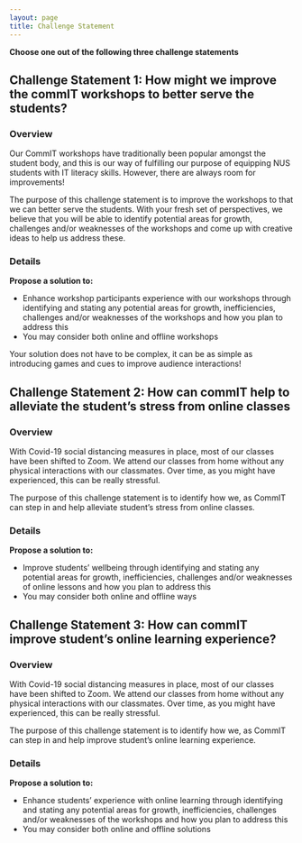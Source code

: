 ```yaml
---
layout: page
title: Challenge Statement
---
```


**Choose one out of the following three challenge statements**

## Challenge Statement 1: How might we improve the commIT workshops to better serve the students?

### Overview
Our CommIT workshops have traditionally been popular amongst the student body, and this is our way of fulfilling our purpose of equipping NUS students with IT literacy skills. However, there are always room for improvements!

The purpose of this challenge statement is to improve the workshops to that we can better serve the students. With your fresh set of perspectives, we believe that you will be able to identify potential areas for growth, challenges and/or weaknesses of the workshops and come up with creative ideas to help us address these. 

### Details
**Propose a solution to:**
* Enhance workshop participants experience with our workshops through identifying and stating any potential areas for growth, inefficiencies, challenges and/or weaknesses of the workshops and how you plan to address this
* You may consider both online and offline workshops

Your solution does not have to be complex, it can be as simple as introducing games and cues to improve audience interactions!

## Challenge Statement 2: How can commIT help to alleviate the student’s stress from online classes

### Overview
With Covid-19 social distancing measures in place, most of our classes have been shifted to Zoom. We attend our classes from home without any physical interactions with our classmates. Over time, as you might have experienced, this can be really stressful.

The purpose of this challenge statement is to identify how we, as CommIT can step in and help alleviate student’s stress from online classes.

### Details
**Propose a solution to:**
* Improve students’ wellbeing through identifying and stating any potential areas for growth, inefficiencies, challenges and/or weaknesses of online lessons and how you plan to address this
* You may consider both online and offline ways

## Challenge Statement 3: How can commIT improve student’s online learning experience?

### Overview
With Covid-19 social distancing measures in place, most of our classes have been shifted to Zoom. We attend our classes from home without any physical interactions with our classmates. Over time, as you might have experienced, this can be really stressful.

The purpose of this challenge statement is to identify how we, as CommIT can step in and help improve student’s online learning experience.

### Details
**Propose a solution to:**
* Enhance students’ experience with online learning through identifying and stating any potential areas for growth, inefficiencies, challenges and/or weaknesses of the workshops and how you plan to address this
* You may consider both online and offline solutions

